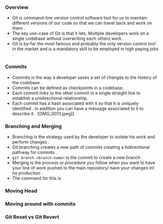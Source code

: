 
### Overview
	
- Git is command-line version control software tool for us to maintain different versions of our code so that we can travel back and work on them . 
- The key use-case of Git is that it lets. Multiple developers work on a single codebase without overwriting each others work . 
- Git is by-far the most famous and probably the only version control tool in the market and is a mandatory skill to be employed in high paying jobs . 



### Commits 

- Commits is the way a developer saves a set of changes to the history of the codebase . 
- Commits can be defined as checkpoints in a codebase. 
- Each commit links to the other commit in a single straight line to establish a unidirectional relationship.
- Each commit has a hash associated with it so that it is uniquely identified . In addition you can have a message associated to it to describe it . 
![[IMG_0013.jpeg]]


### Branching  and Merging 

- Branching is the strategy used by the developer to isolate his work and perform changes . 
- Git branching creates a new path of commits creating a bidirectional pathway for commits . 
- `git branch <branch-name>` is the commit to create a new branch . 
- Merging is the process or procedure you follow when you want to have your line of work pushed to the main repository/ have your changes int he production . 
- The command for this is 

### Moving Head


### Moving around with commits 



### Git Reset vs Git Revert

